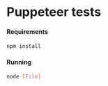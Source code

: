 # Puppeteer tests

#### Requirements

```bash
npm install
```

#### Running

```bash
node [File]
```

